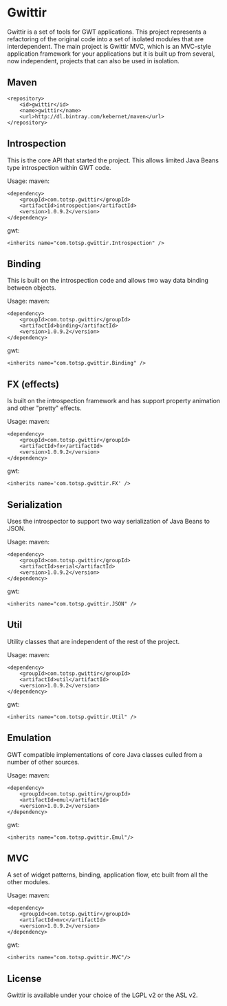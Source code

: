 Gwittir
=======

Gwittir is a set of tools for GWT applications. This project represents a refactoring
of the original code into a set of isolated modules that are interdependent. The main
project is Gwittir MVC, which is an MVC-style application framework for your applications
but it is built up from several, now independent, projects that can also be used in isolation.

Maven
-----

    <repository>
        <id>gwittir</id>
        <name>gwittir</name>
        <url>http://dl.bintray.com/kebernet/maven</url>
    </repository>


Introspection
-------------

This is the core API that started the project. This allows limited Java Beans type introspection
within GWT code.

Usage:
 maven:

    <dependency>
        <groupId>com.totsp.gwittir</groupId>
        <artifactId>introspection</artifactId>
        <version>1.0.9.2</version>
    </dependency>

 gwt:

    <inherits name="com.totsp.gwittir.Introspection" />

Binding
-------

This is built on the introspection code and allows two way data binding between objects.

Usage:
 maven:

    <dependency>
        <groupId>com.totsp.gwittir</groupId>
        <artifactId>binding</artifactId>
        <version>1.0.9.2</version>
    </dependency>

 gwt:

    <inherits name="com.totsp.gwittir.Binding" />

FX (effects)
------------


Is built on the introspection framework and has support property animation and other "pretty" effects.

Usage:
 maven:

    <dependency>
        <groupId>com.totsp.gwittir</groupId>
        <artifactId>fx</artifactId>
        <version>1.0.9.2</version>
    </dependency>

 gwt:

    <inherits name='com.totsp.gwittir.FX' />

Serialization
-------------

Uses the introspector to support two way serialization of Java Beans to JSON.

Usage:
 maven:

    <dependency>
        <groupId>com.totsp.gwittir</groupId>
        <artifactId>serial</artifactId>
        <version>1.0.9.2</version>
    </dependency>

 gwt:

    <inherits name="com.totsp.gwittir.JSON" />

Util
----

Utility classes that are independent of the rest of the project.

Usage:
 maven:

    <dependency>
        <groupId>com.totsp.gwittir</groupId>
        <artifactId>util</artifactId>
        <version>1.0.9.2</version>
    </dependency>

 gwt:

    <inherits name="com.totsp.gwittir.Util" />


Emulation
---------

GWT compatible implementations of core Java classes culled from a number of other sources.

Usage:
 maven:

    <dependency>
        <groupId>com.totsp.gwittir</groupId>
        <artifactId>emul</artifactId>
        <version>1.0.9.2</version>
    </dependency>

 gwt:

    <inherits name="com.totsp.gwittir.Emul"/>

MVC
---------

A set of widget patterns, binding, application flow, etc built from all the other modules.

Usage:
 maven:

    <dependency>
        <groupId>com.totsp.gwittir</groupId>
        <artifactId>mvc</artifactId>
        <version>1.0.9.2</version>
    </dependency>

 gwt:

    <inherits name="com.totsp.gwittir.MVC"/>


License
-------

Gwittir is available under your choice of the LGPL v2 or the ASL v2.
